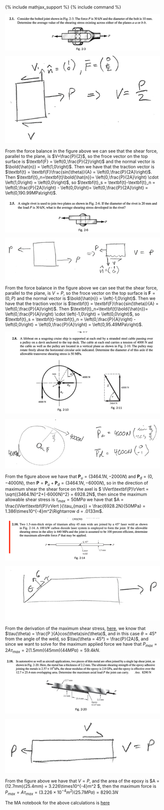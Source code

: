 {% include mathjax_support %}
{% include command %}


![](SPTraction1.png)

![](SPTraction6.png)

From the force balance in the figure above we can see that the shear force, parallel to the plane, is $V=\frac{P}{2}$, so the froce vector on the top surface is $\textbf{F} = \left(0,\frac{P}{2}\right)$ and the normal vector is $\bold{\hat{n}} = \left(1,0\right)$. Then we have that the traction vector is $\textbf{t} = \textbf{F}\frac{sin(\theta)}{A} = \left(0,\frac{P}{2A}\right)$. Then $\textbf{t}_n=\textbf{t}\bold{\hat{n}}= \left(0,\frac{P}{2A}\right) \cdot \left(1,0\right) = \left(0,0\right)$, so $\textbf{t}_s = \textbf{t}-\textbf{t}_n = \left(0,\frac{P}{2A}\right) - \left(0,0\right)= \left(0,\frac{P}{2A}\right) = \left(0,190.99MPa\right)$.

![](SPTraction2.png)

![](SPTraction7.png)


From the force balance in the figure above we can see that the shear force, parallel to the plane, is $V=P$, so the froce vector on the top surface is $\textbf{F} = \left(0,P\right)$ and the normal vector is $\bold{\hat{n}} = \left(-1,0\right)$. Then we have that the traction vector is $\textbf{t} = \textbf{F}\frac{sin(\theta)}{A} = \left(0,\frac{P}{A}\right)$. Then $\textbf{t}_n=\textbf{t}\bold{\hat{n}}= \left(0,\frac{P}{A}\right) \cdot \left(-1,0\right) = \left(0,0\right)$, so $\textbf{t}_s = \textbf{t}-\textbf{t}_n = \left(0,\frac{P}{A}\right) -\left(0,0\right) = \left(0,\frac{P}{A}\right) = \left(0,95.49MPa\right)$.

![](SPTraction3.png)

![](SPTraction8.png)

From the figure above we have that $\textbf{P}_u = \left(3464.1N, -2000N \right)$ and $\textbf{P}_d = \left(0, -4000N \right)$, then $\textbf{P} = \textbf{P}_u+\textbf{P}_d = \left(3464.1N, -6000N \right)$, so in the direction of maximum shear the shear force on the axel is $ \lVert\textbf{P}\rVert = \sqrt{(3464.1N)^2+(-6000N)^2} = 6928.2N$, then since the maximum allowable shear stress is $\tau_{max} = 50MPa$ we have that $A = \frac{\lVert\textbf{P}\rVert 
}{\tau_{max}} = \frac{6928.2N}{50MPa} = 1.386\times10^{-4}m^2\Rightarrow d = .0133m$.

![](SPTraction4.png)

![](SPTraction9.png)

From the derivation of the maximum shear stress, [here](./Max.md), we know that $\tau(\theta) = \frac{P }{A}cos(\theta)sin(\theta)$, and in this case $\theta = 45°$ from the angle of the weld, so $\tau(\theta = 45°) = \frac{P}{2A}$, and since we want to solve for the maximum applied force we have that $P_{max} = 2A\tau_{max} = 2(1.5mm)(45mm)(44MPa) = 59.4kN$. 



![](SPTraction5.png)

![](SPTraction10.png)

From the figure above we have that $V = P$, and the area of the epoxy is $A = (12.7mm)(25.4mm) = 3.226\times10^{-4}m^2 $, then the maximum force is $P_{max} = A\tau_{max} =(3.226\times10^{-4}m^2)(25.7MPa) = 8290.3N$







The MA notebook for the above calculations is [here](./WFiles/Examples.nb)